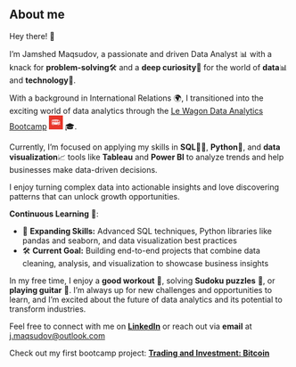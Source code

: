 ## About me

Hey there! 👋 

 
I’m Jamshed Maqsudov, a passionate and driven Data Analyst 📊 with a knack for **problem-solving**🛠️ and a **deep curiosity**🧐 
for the world of **data**📊 and **technology**🤖. 

With a background in International Relations 🌍, I transitioned into the exciting world of data analytics through the [Le Wagon Data Analytics Bootcamp](https://www.lewagon.com/data-analytics-course) <img src="le_lewagon_logo.png" alt="Le Wagon Logo" width="25"> 🎓.

Currently, I’m focused on applying my skills in 
**SQL**🧑‍💻, 
**Python**🐍, and 
**data visualization**📈 tools like **Tableau** and **Power BI** to analyze trends and help businesses make data-driven decisions. 

I enjoy turning complex data into actionable insights and love discovering patterns that can unlock growth opportunities.

**Continuous Learning** 🌱:
- 📘 **Expanding Skills:** Advanced SQL techniques, Python libraries like pandas and seaborn, and data visualization best practices
- 🛠️ **Current Goal:** Building end-to-end projects that combine data cleaning, analysis, and visualization to showcase business insights

In my free time, I enjoy a **good workout** 💪, solving **Sudoku puzzles** 🧩, or **playing guitar** 🎸. I’m always up for new challenges and opportunities to learn, and I’m excited about the future of data analytics and its potential to transform industries.

Feel free to connect with me on [**LinkedIn**](https://www.linkedin.com/in/jamshedmaqsudov) or reach out via **email** at j.maqsudov@outlook.com

Check out my first bootcamp project: [**Trading and Investment: Bitcoin**](https://github.com/MaqsudovJamshed/Trading-and-Investing?tab=readme-ov-file#trading-and-investing-project-bitcoin)
